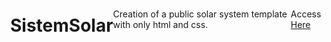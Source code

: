 # SistemSolar

Creation of a public solar system template with only html and css.

Access <a href="https://matheusmagalhaes-dev.github.io/SistemSolar/">Here</a>

<html>
<head>
    <meta charset="UTF-8">
    <title>Sistem Solar</title>
    <style>
        body {
            margin: 0;
            height: 100vh;
            display: flex;
            align-items: center;
            justify-content: center;

            background-color: black;
            overflow: hidden;
        }
        .container {
            font-size: 10px;
            width: 40em;
            height: 40em;
            position: relative;
        }
        .sun {
            position: absolute;
            top: 15em;
            left: 15em;
            width: 10em;
            height: 10em;
            background-color: yellow;
            border-radius: 50%;
            box-shadow: 0 0 3em white;
        }
        .earth,.moon {
            position: absolute;
            border-style: solid;
            border-color: white transparent transparent transparent;
            border-width: 0.1em 0 0;
            border-radius: 50%;
        }
        .earth {
            top: 5em;
            left: 5em;
            width: 30em;
            height: 30em;
            animation: orbit 36s linear infinite;
        }
        .moon {
            top: 0;
            right: 0;
            width: 8em;
            height: 8em;
            animation: orbit 2.7s linear infinite;
        }
        .earth::before,
        .moon::before {
            content: '';
            position: absolute;
            border-radius: 50%;
        }
        .earth::before {
            top: 2.8em;
            right: 2.8em;
            width: 3em;
            height: 3em;
            background-color: aqua;
        }
        .moon::before{
            top: 0.8em;
            right: 0,2em;
            width: 1.2em;
            height: 1.2em;
            background-color: silver;
        }
        @keyframes orbit {
            to {
                transform: rotate(360deg);
            }
        }
    </style>
</head>
<body>
    <div class="container">
        <div class="sun"></div>
        <div class="earth">
            <div class="moon"></div>
        </div>
    </div>
</body>
</html>
